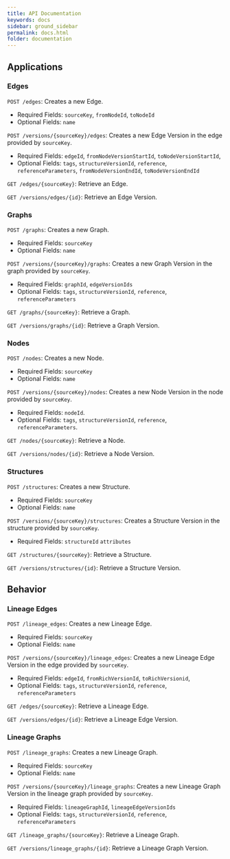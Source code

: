 ```yaml
---
title: API Documentation
keywords: docs
sidebar: ground_sidebar
permalink: docs.html
folder: documentation
---
```


## Applications

### Edges

`POST /edges`: Creates a new Edge.

  * Required Fields: `sourceKey`, `fromNodeId`, `toNodeId`
  * Optional Fields: `name`

`POST /versions/{sourceKey}/edges`: Creates a new Edge Version in the edge provided by `sourceKey`.

  * Required Fields: `edgeId`, `fromNodeVersionStartId`, `toNodeVersionStartId`, 
  * Optional Fields: `tags`, `structureVersionId`, `reference`, `referenceParameters`, `fromNodeVersionEndId`, `toNodeVersionEndId`

`GET /edges/{sourceKey}`: Retrieve an Edge.

`GET /versions/edges/{id}`: Retrieve an Edge Version.

### Graphs

`POST /graphs`: Creates a new Graph.

  * Required Fields: `sourceKey`
  * Optional Fields: `name`

`POST /versions/{sourceKey}/graphs`: Creates a new Graph Version in the graph provided by `sourceKey`.

  * Required Fields: `graphId`, `edgeVersionIds`
  * Optional Fields: `tags`, `structureVersionId`, `reference`, `referenceParameters`

`GET /graphs/{sourceKey}`: Retrieve a Graph.

`GET /versions/graphs/{id}`: Retrieve a Graph Version.

### Nodes

`POST /nodes`: Creates a new Node.

  * Required Fields: `sourceKey`
  * Optional Fields: `name`

`POST /versions/{sourceKey}/nodes`: Creates a new Node Version in the node provided by `sourceKey`.

  * Required Fields: `nodeId`.
  * Optional Fields: `tags`, `structureVersionId`, `reference`, `referenceParameters`.

`GET /nodes/{sourceKey}`: Retrieve a Node.

`GET /versions/nodes/{id}`: Retrieve a Node Version.

### Structures

`POST /structures`: Creates a new Structure.

  * Required Fields: `sourceKey`
  * Optional Fields: `name`

`POST /versions/{sourceKey}/structures`: Creates a Structure Version in the structure provided by `sourceKey`.

  * Required Fields: `structureId` `attributes`

`GET /structures/{sourceKey}`: Retrieve a Structure.

`GET /versions/structures/{id}`: Retrieve a Structure Version.

## Behavior

### Lineage Edges

`POST /lineage_edges`: Creates a new Lineage Edge.

  * Required Fields: `sourceKey`
  * Optional Fields: `name`

`POST /versions/{sourceKey}/lineage_edges`: Creates a new Lineage Edge Version in the edge provided by `sourceKey`.

  * Required Fields: `edgeId`, `fromRichVersionId`, `toRichVersionid`, 
  * Optional Fields: `tags`, `structureVersionId`, `reference`, `referenceParameters`

`GET /edges/{sourceKey}`: Retrieve a Lineage Edge.

`GET /versions/edges/{id}`: Retrieve a Lineage Edge Version.

### Lineage Graphs

`POST /lineage_graphs`: Creates a new Lineage Graph.

  * Required Fields: `sourceKey`
  * Optional Fields: `name`

`POST /versions/{sourceKey}/lineage_graphs`: Creates a new Lineage Graph Version in the lineage graph provided by `sourceKey`.

  * Required Fields: `lineageGraphId`, `lineageEdgeVersionIds`
  * Optional Fields: `tags`, `structureVersionId`, `reference`, `referenceParameters`

`GET /lineage_graphs/{sourceKey}`: Retrieve a Lineage Graph.

`GET /versions/lineage_graphs/{id}`: Retrieve a Lineage Graph Version.
